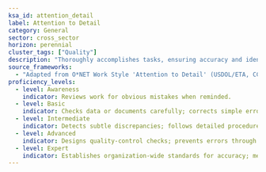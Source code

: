 ```yaml
---
ksa_id: attention_detail
label: Attention to Detail
category: General
sector: cross_sector
horizon: perennial
cluster_tags: ["Quality"]
description: "Thoroughly accomplishes tasks, ensuring accuracy and identifying even small errors or inconsistencies."
source_frameworks:
  - "Adapted from O*NET Work Style 'Attention to Detail' (USDOL/ETA, CC BY 4.0)"
proficiency_levels:
  - level: Awareness
    indicator: Reviews work for obvious mistakes when reminded.
  - level: Basic
    indicator: Checks data or documents carefully; corrects simple errors before submission.
  - level: Intermediate
    indicator: Detects subtle discrepancies; follows detailed procedures without omission.
  - level: Advanced
    indicator: Designs quality-control checks; prevents errors through proactive safeguards.
  - level: Expert
    indicator: Establishes organization-wide standards for accuracy; mentors others on precision and quality assurance.
---
```


